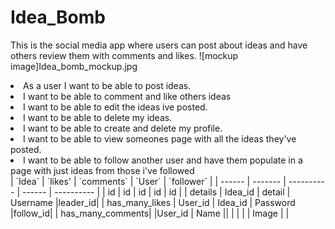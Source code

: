 # Idea_Bomb
This is the social media app where users can post about ideas and have others review them with comments and likes. 
![mockup image]Idea_bomb_mockup.jpg
<li>As a user I want to be able to post ideas.</li>
<li>I want to be able to comment and like others ideas</li>
<li>I want to be able to edit the ideas ive posted.</li>
<li>I want to be able to delete my ideas.</li>
<li>I want to be able to create and delete my profile.</li>
<li>I want to be able to view someones page with all the ideas they've posted.</li>
<li>I want to be able to follow another user and have them populate in a page with just ideas from those i've followed</li>
| `Idea` | `likes' | `comments` | `User` | `follower` |
| ------ | ------- | ---------- | ------ | ---------- |
| id     | id      | id         | id     | id         |
| details | Idea_id | detail | Username |leader_id|
| has_many_likes | User_id | Idea_id | Password |follow_id|
| has_many_comments| |User_id | Name ||
| | | | Image | |